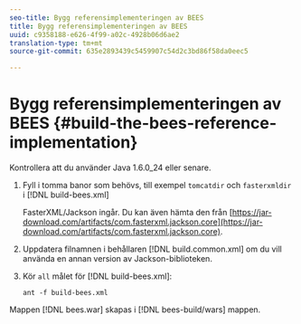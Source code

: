 ```yaml
---
seo-title: Bygg referensimplementeringen av BEES
title: Bygg referensimplementeringen av BEES
uuid: c9358188-e626-4f99-a02c-4928b06d6ae2
translation-type: tm+mt
source-git-commit: 635e2893439c5459907c54d2c3bd86f58da0eec5

---
```



# Bygg referensimplementeringen av BEES {#build-the-bees-reference-implementation}

Kontrollera att du använder Java 1.6.0_24 eller senare.
1. Fyll i tomma banor som behövs, till exempel `tomcatdir` och `fasterxmldir` i [!DNL build-bees.xml]

   FasterXML/Jackson ingår. Du kan även hämta den från [https://jar-download.com/artifacts/com.fasterxml.jackson.core](https://jar-download.com/artifacts/com.fasterxml.jackson.core).
1. Uppdatera filnamnen i behållaren [!DNL build.common.xml] om du vill använda en annan version av Jackson-biblioteken.
1. Kör `all` målet för [!DNL build-bees.xml]:

   ```
   ant -f build-bees.xml
   ```

Mappen [!DNL bees.war] skapas i [!DNL bees-build/wars] mappen.